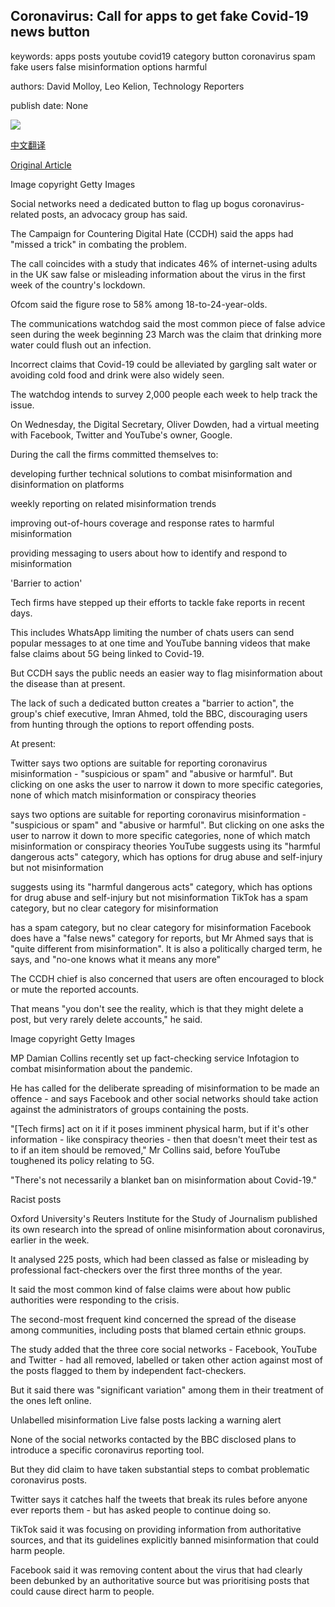 ## Coronavirus: Call for apps to get fake Covid-19 news button

keywords: apps posts youtube covid19 category button coronavirus spam fake users false misinformation options harmful

authors: David Molloy, Leo Kelion, Technology Reporters

publish date: None

![](https://ichef.bbci.co.uk/news/1024/branded_news/7C38/production/_111700813_mediaitem111713480.jpg)

[中文翻译](Coronavirus%3A%20Call%20for%20apps%20to%20get%20fake%20Covid-19%20news%20button_zh.md)

[Original Article](https://www.bbc.com/news/technology-52157202)

Image copyright Getty Images

Social networks need a dedicated button to flag up bogus coronavirus-related posts, an advocacy group has said.

The Campaign for Countering Digital Hate (CCDH) said the apps had "missed a trick" in combating the problem.

The call coincides with a study that indicates 46% of internet-using adults in the UK saw false or misleading information about the virus in the first week of the country's lockdown.

Ofcom said the figure rose to 58% among 18-to-24-year-olds.

The communications watchdog said the most common piece of false advice seen during the week beginning 23 March was the claim that drinking more water could flush out an infection.

Incorrect claims that Covid-19 could be alleviated by gargling salt water or avoiding cold food and drink were also widely seen.

The watchdog intends to survey 2,000 people each week to help track the issue.

On Wednesday, the Digital Secretary, Oliver Dowden, had a virtual meeting with Facebook, Twitter and YouTube's owner, Google.

During the call the firms committed themselves to:

developing further technical solutions to combat misinformation and disinformation on platforms

weekly reporting on related misinformation trends

improving out-of-hours coverage and response rates to harmful misinformation

providing messaging to users about how to identify and respond to misinformation

'Barrier to action'

Tech firms have stepped up their efforts to tackle fake reports in recent days.

This includes WhatsApp limiting the number of chats users can send popular messages to at one time and YouTube banning videos that make false claims about 5G being linked to Covid-19.

But CCDH says the public needs an easier way to flag misinformation about the disease than at present.

The lack of such a dedicated button creates a "barrier to action", the group's chief executive, Imran Ahmed, told the BBC, discouraging users from hunting through the options to report offending posts.

At present:

Twitter says two options are suitable for reporting coronavirus misinformation - "suspicious or spam" and "abusive or harmful". But clicking on one asks the user to narrow it down to more specific categories, none of which match misinformation or conspiracy theories

says two options are suitable for reporting coronavirus misinformation - "suspicious or spam" and "abusive or harmful". But clicking on one asks the user to narrow it down to more specific categories, none of which match misinformation or conspiracy theories YouTube suggests using its "harmful dangerous acts" category, which has options for drug abuse and self-injury but not misinformation

suggests using its "harmful dangerous acts" category, which has options for drug abuse and self-injury but not misinformation TikTok has a spam category, but no clear category for misinformation

has a spam category, but no clear category for misinformation Facebook does have a "false news" category for reports, but Mr Ahmed says that is "quite different from misinformation". It is also a politically charged term, he says, and "no-one knows what it means any more"

The CCDH chief is also concerned that users are often encouraged to block or mute the reported accounts.

That means "you don't see the reality, which is that they might delete a post, but very rarely delete accounts," he said.

Image copyright Getty Images

MP Damian Collins recently set up fact-checking service Infotagion to combat misinformation about the pandemic.

He has called for the deliberate spreading of misinformation to be made an offence - and says Facebook and other social networks should take action against the administrators of groups containing the posts.

"[Tech firms] act on it if it poses imminent physical harm, but if it's other information - like conspiracy theories - then that doesn't meet their test as to if an item should be removed," Mr Collins said, before YouTube toughened its policy relating to 5G.

"There's not necessarily a blanket ban on misinformation about Covid-19."

Racist posts

Oxford University's Reuters Institute for the Study of Journalism published its own research into the spread of online misinformation about coronavirus, earlier in the week.

It analysed 225 posts, which had been classed as false or misleading by professional fact-checkers over the first three months of the year.

It said the most common kind of false claims were about how public authorities were responding to the crisis.

The second-most frequent kind concerned the spread of the disease among communities, including posts that blamed certain ethnic groups.

The study added that the three core social networks - Facebook, YouTube and Twitter - had all removed, labelled or taken other action against most of the posts flagged to them by independent fact-checkers.

But it said there was "significant variation" among them in their treatment of the ones left online.

Unlabelled misinformation Live false posts lacking a warning alert

None of the social networks contacted by the BBC disclosed plans to introduce a specific coronavirus reporting tool.

But they did claim to have taken substantial steps to combat problematic coronavirus posts.

Twitter says it catches half the tweets that break its rules before anyone ever reports them - but has asked people to continue doing so.

TikTok said it was focusing on providing information from authoritative sources, and that its guidelines explicitly banned misinformation that could harm people.

Facebook said it was removing content about the virus that had clearly been debunked by an authoritative source but was prioritising posts that could cause direct harm to people.